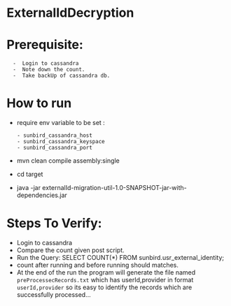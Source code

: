 # ExternalIdDecryption
# Prerequisite: 
      -  Login to cassandra
      -  Note down the count.
      -  Take backUp of cassandra db.

      
# How to run
  - require env variable to be set : </br>

        - sunbird_cassandra_host
        - sunbird_cassandra_keyspace
        - sunbird_cassandra_port

   
   - mvn clean compile assembly:single
   - cd target
   - java -jar externalId-migration-util-1.0-SNAPSHOT-jar-with-dependencies.jar 
     
# Steps To Verify:
   - Login to cassandra
   - Compare the count given post script.
   - Run the Query: SELECT COUNT(*) FROM sunbird.usr_external_identity;  
   - count after running and before running should matches.
   - At the end of the run the program will generate the file named ```preProcessecRecords.txt``` which has userId,provider in format ```userId,provider``` so  its easy to identify the records which are successfully processed...
